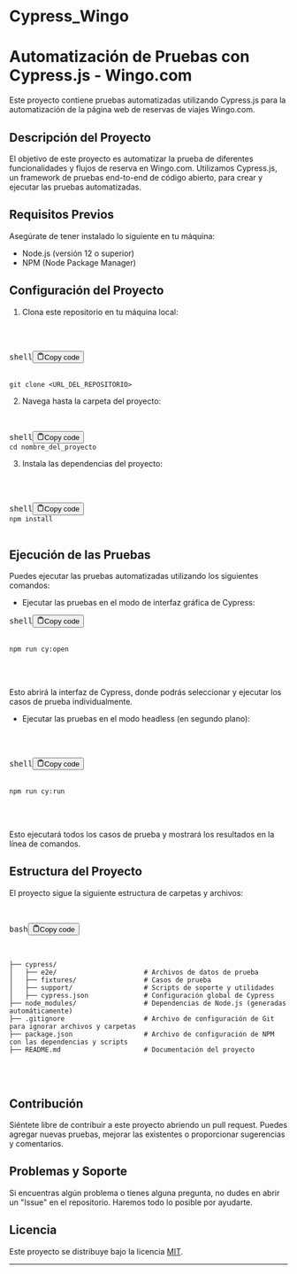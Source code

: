# Cypress_Wingo

<h1>Automatización de Pruebas con Cypress.js - Wingo.com</h1>
<p>Este proyecto contiene pruebas automatizadas utilizando Cypress.js para la automatización de la página web de reservas de viajes Wingo.com.</p>

<h2>Descripción del Proyecto</h2>
<p>El objetivo de este proyecto es automatizar la prueba de diferentes funcionalidades y flujos de reserva en Wingo.com. Utilizamos Cypress.js, un framework de pruebas end-to-end de código abierto, para crear y ejecutar las pruebas automatizadas.</p>

<h2>Requisitos Previos</h2>

<p>Asegúrate de tener instalado lo siguiente en tu máquina:</p>
<ul><li>Node.js (versión 12 o superior)</li><li>NPM (Node Package Manager)</li></ul>

<h2>Configuración del Proyecto</h2>

<ol><li>Clona este repositorio en tu máquina local:</li></ol><pre>

<div class="bg-black rounded-md mb-4">

<div class="flex items-center relative text-gray-200 bg-gray-800 px-4 py-2 text-xs font-sans justify-between rounded-t-md"><span>shell</span><button class="flex ml-auto gap-2"><svg stroke="currentColor" fill="none" stroke-width="2" viewBox="0 0 24 24" stroke-linecap="round" stroke-linejoin="round" class="h-4 w-4" height="1em" width="1em" xmlns="http://www.w3.org/2000/svg"><path d="M16 4h2a2 2 0 0 1 2 2v14a2 2 0 0 1-2 2H6a2 2 0 0 1-2-2V6a2 2 0 0 1 2-2h2"></path><rect x="8" y="2" width="8" height="4" rx="1" ry="1"></rect></svg>Copy code</button></div>

<div class="p-4 overflow-y-auto"><code class="!whitespace-pre hljs language-shell">git clone &lt;URL_DEL_REPOSITORIO&gt;
</code></div></div></pre><ol start="2"><li>Navega hasta la carpeta del proyecto:</li></ol><pre>

<div class="bg-black rounded-md mb-4">
<div class="flex items-center relative text-gray-200 bg-gray-800 px-4 py-2 text-xs font-sans justify-between rounded-t-md"><span>shell</span><button class="flex ml-auto gap-2"><svg stroke="currentColor" fill="none" stroke-width="2" viewBox="0 0 24 24" stroke-linecap="round" stroke-linejoin="round" class="h-4 w-4" height="1em" width="1em" xmlns="http://www.w3.org/2000/svg"><path d="M16 4h2a2 2 0 0 1 2 2v14a2 2 0 0 1-2 2H6a2 2 0 0 1-2-2V6a2 2 0 0 1 2-2h2"></path><rect x="8" y="2" width="8" height="4" rx="1" ry="1"></rect></svg>Copy code</button></div><div class="p-4 overflow-y-auto"><code class="!whitespace-pre hljs language-shell">cd nombre_del_proyecto
</code></div></div></pre><ol start="3"><li>Instala las dependencias del proyecto:</li></ol><pre>


<div class="bg-black rounded-md mb-4">


<div class="flex items-center relative text-gray-200 bg-gray-800 px-4 py-2 text-xs font-sans justify-between rounded-t-md"><span>shell</span><button class="flex ml-auto gap-2"><svg stroke="currentColor" fill="none" stroke-width="2" viewBox="0 0 24 24" stroke-linecap="round" stroke-linejoin="round" class="h-4 w-4" height="1em" width="1em" xmlns="http://www.w3.org/2000/svg"><path d="M16 4h2a2 2 0 0 1 2 2v14a2 2 0 0 1-2 2H6a2 2 0 0 1-2-2V6a2 2 0 0 1 2-2h2"></path><rect x="8" y="2" width="8" height="4" rx="1" ry="1"></rect></svg>Copy code</button></div><div class="p-4 overflow-y-auto"><code class="!whitespace-pre hljs language-shell">npm install
</code></div>
</div></pre>


<h2>Ejecución de las Pruebas</h2>

<p>Puedes ejecutar las pruebas automatizadas utilizando los siguientes comandos:</p><ul><li>Ejecutar las pruebas en el modo de interfaz gráfica de Cypress:</li></ul><pre><div class="bg-black rounded-md mb-4"><div class="flex items-center relative text-gray-200 bg-gray-800 px-4 py-2 text-xs font-sans justify-between rounded-t-md"><span>shell</span><button class="flex ml-auto gap-2"><svg stroke="currentColor" fill="none" stroke-width="2" viewBox="0 0 24 24" stroke-linecap="round" stroke-linejoin="round" class="h-4 w-4" height="1em" width="1em" xmlns="http://www.w3.org/2000/svg"><path d="M16 4h2a2 2 0 0 1 2 2v14a2 2 0 0 1-2 2H6a2 2 0 0 1-2-2V6a2 2 0 0 1 2-2h2"></path><rect x="8" y="2" width="8" height="4" rx="1" ry="1"></rect></svg>Copy code</button></div>


<div class="p-4 overflow-y-auto"><code class="!whitespace-pre hljs language-shell">npm run cy:open
</code>
</div>
</div>
</pre><p>Esto abrirá la interfaz de Cypress, donde podrás seleccionar y ejecutar los casos de prueba individualmente.</p><ul><li>Ejecutar las pruebas en el modo headless (en segundo plano):</li></ul><pre>


<div class="bg-black rounded-md mb-4">

<div class="flex items-center relative text-gray-200 bg-gray-800 px-4 py-2 text-xs font-sans justify-between rounded-t-md"><span>shell</span><button class="flex ml-auto gap-2"><svg stroke="currentColor" fill="none" stroke-width="2" viewBox="0 0 24 24" stroke-linecap="round" stroke-linejoin="round" class="h-4 w-4" height="1em" width="1em" xmlns="http://www.w3.org/2000/svg"><path d="M16 4h2a2 2 0 0 1 2 2v14a2 2 0 0 1-2 2H6a2 2 0 0 1-2-2V6a2 2 0 0 1 2-2h2"></path><rect x="8" y="2" width="8" height="4" rx="1" ry="1"></rect></svg>Copy code</button>
</div>


<div class="p-4 overflow-y-auto"><code class="!whitespace-pre hljs language-shell">npm run cy:run
</code>
</div>
</div>
</pre>

<p>Esto ejecutará todos los casos de prueba y mostrará los resultados en la línea de comandos.</p>


<h2>Estructura del Proyecto</h2>

<p>El proyecto sigue la siguiente estructura de carpetas y archivos:</p><pre>

<div class="bg-black rounded-md mb-4">
<div class="flex items-center relative text-gray-200 bg-gray-800 px-4 py-2 text-xs font-sans justify-between rounded-t-md"><span>bash</span><button class="flex ml-auto gap-2"><svg stroke="currentColor" fill="none" stroke-width="2" viewBox="0 0 24 24" stroke-linecap="round" stroke-linejoin="round" class="h-4 w-4" height="1em" width="1em" xmlns="http://www.w3.org/2000/svg"><path d="M16 4h2a2 2 0 0 1 2 2v14a2 2 0 0 1-2 2H6a2 2 0 0 1-2-2V6a2 2 0 0 1 2-2h2"></path><rect x="8" y="2" width="8" height="4" rx="1" ry="1"></rect></svg>Copy code</button>
</div>


<div class="p-4 overflow-y-auto"><code class="!whitespace-pre hljs language-bash">
├── cypress/
│   ├── e2e/                      <span class="hljs-comment"># Archivos de datos de prueba</span>
│   ├── fixtures/                 <span class="hljs-comment"># Casos de prueba</span>
│   ├── support/                  <span class="hljs-comment"># Scripts de soporte y utilidades</span>
│   ├── cypress.json              <span class="hljs-comment"># Configuración global de Cypress</span>
├── node_modules/                 <span class="hljs-comment"># Dependencias de Node.js (generadas automáticamente)</span>
├── .gitignore                    <span class="hljs-comment"># Archivo de configuración de Git para ignorar archivos y carpetas</span>
├── package.json                  <span class="hljs-comment"># Archivo de configuración de NPM con las dependencias y scripts</span>
├── README.md                     <span class="hljs-comment"># Documentación del proyecto</span>
</code>
</div>
</div>
</pre>


<h2>Contribución</h2>

<p>Siéntete libre de contribuir a este proyecto abriendo un pull request. Puedes agregar nuevas pruebas, mejorar las existentes o proporcionar sugerencias y comentarios.</p>


<h2>Problemas y Soporte</h2>

<p>Si encuentras algún problema o tienes alguna pregunta, no dudes en abrir un "Issue" en el repositorio. Haremos todo lo posible por ayudarte.</p>



<h2>Licencia</h2>

<p>Este proyecto se distribuye bajo la licencia <a href="LICENSE" target="_new">MIT</a>.</p><hr>
